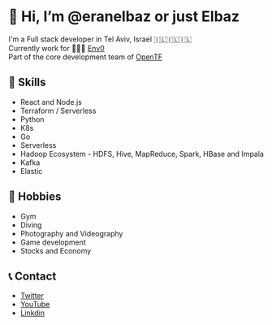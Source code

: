 # 👋 Hi, I’m @eranelbaz or just Elbaz

I'm a Full stack developer in Tel Aviv, Israel 🇮🇱🇮🇱🇮🇱 <br>
Currently work for 👨🏻‍💻 [Env0](https://github.com/env0) <br>
Part of the core development team of [OpenTF](https://github.com/opentffoundation/opentf)

## 🤹 Skills 
- React and Node.js
- Terraform / Serverless
- Python
- K8s
- Go
- Serverless
- Hadoop Ecosystem - HDFS, Hive, MapReduce, Spark, HBase and Impala
- Kafka
- Elastic 

## 🎯 Hobbies
- Gym
- Diving
- Photography and Videography
- Game development
- Stocks and Economy

## 📞 Contact
- [Twitter](https://twitter.com/elbaz_eran)
- [YouTube](https://www.youtube.com/channel/UCVUNeBGM5wZJKcOx0QwAaTA)
- [Linkdin](https://www.linkedin.com/in/eranelbaz/https://www.linkedin.com/in/eranelbaz/)

